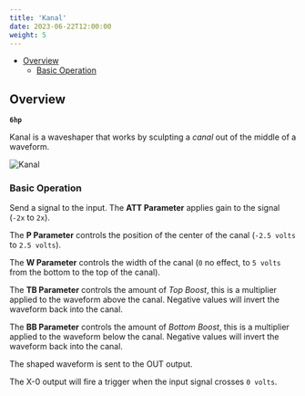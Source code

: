 ```yaml
---
title: 'Kanal'
date: 2023-06-22T12:00:00
weight: 5
---
```


- [Overview](#overview)
  - [Basic Operation](#basic-operation)

## Overview

**`6hp`**

Kanal is a waveshaper that works by sculpting a *canal* out of the middle of a waveform.

![Kanal](/images/kanal.png)

### Basic Operation

Send a signal to the input. The **ATT Parameter** applies gain to the signal (`-2x` to `2x`).

The **P Parameter** controls the position of the center of the canal (`-2.5 volts` to `2.5 volts`).

The **W Parameter** controls the width of the canal (`0` no effect, to `5 volts` from the bottom to
the top of the canal).

The **TB Parameter** controls the amount of *Top Boost*, this is a multiplier applied to the
waveform above the canal. Negative values will invert the waveform back into the canal.

The **BB Parameter** controls the amount of *Bottom Boost*, this is a multiplier applied to the
waveform below the canal. Negative values will invert the waveform back into the canal.

The shaped waveform is sent to the OUT output.

The X-0 output will fire a trigger when the input signal crosses `0 volts`.
